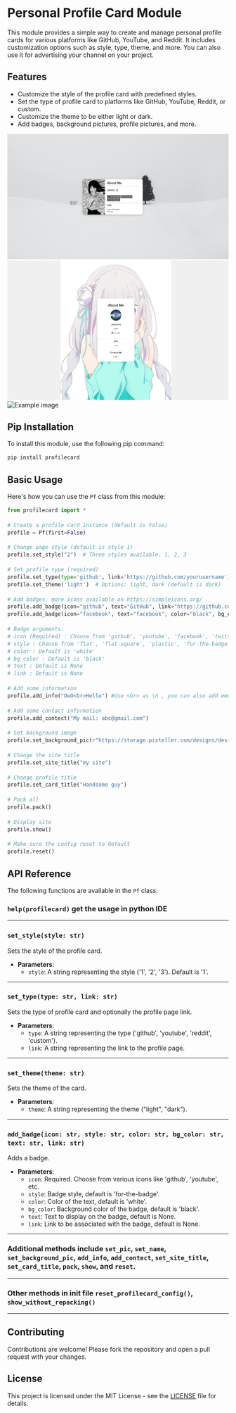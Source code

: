 # Personal Profile Card Module

This module provides a simple way to create and manage personal profile cards for various platforms like GitHub, YouTube, and Reddit. It includes customization options such as style, type, theme, and more. You can also use it for advertising your channel on your project.

## Features

- Customize the style of the profile card with predefined styles.
- Set the type of profile card to platforms like GitHub, YouTube, Reddit, or custom.
- Customize the theme to be either light or dark.
- Add badges, background pictures, profile pictures, and more.

![Example image](example.png)
![Example image](example2.png)
![Example image](example3.png)

## Pip Installation

To install this module, use the following pip command:

```bash
pip install profilecard
```

## Basic Usage

Here's how you can use the `Pf` class from this module:

```python
from profilecard import *

# Create a profile card instance (default is False)
profile = Pf(first=False)

# Change page style (default is style 1)
profile.set_style("2")  # Three styles available: 1, 2, 3

# Set profile type (required)
profile.set_type(type='github', link='https://github.com/yourusername')
profile.set_theme('light')  # Options: light, dark (default is dark)

# Add badges, more icons available on https://simpleicons.org/
profile.add_badge(icon="github", text="GitHub", link="https://github.com/yourusername") 
profile.add_badge(icon="facebook", text="facebook", color="black", bg_color="white")

# Badge arguments: 
# icon (Required) : Choose from 'github', 'youtube', 'facebook', 'twitter', 'instagram', 'reddit', 'gmail' and more...
# style : Choose from 'flat', 'flat-square', 'plastic', 'for-the-badge', 'social' (default: 'for-the-badge')
# color : Default is 'white'
# bg_color : Default is 'black'
# text : Default is None
# link : Default is None

# Add some information
profile.add_info("OwO<br>Hello") #Use <br> as \n , you can also add emoji by searching "HTML emoji code" to get the code

# Add some contact information
profile.add_contect("My mail: abc@gmail.com")

# Set background image
profile.set_background_pic(r"https://storage.pixteller.com/designs/designs-images/2019-03-27/05/simple-background-backgrounds-passion-simple-1-5c9b95c3a34f9.png")

# Change the site title
profile.set_site_title("my site")

# Change profile title
profile.set_card_title("Handsome guy")

# Pack all
profile.pack()

# Display site
profile.show()

# Make sure the config reset to default
profile.reset()
```

## API Reference

The following functions are available in the `Pf` class:

### `help(profilecard)` get the usage in python IDE

---

### `set_style(style: str)`
Sets the style of the profile card.
- **Parameters**:
  - `style`: A string representing the style ('1', '2', '3'). Default is '1'.

---

### `set_type(type: str, link: str)`
Sets the type of profile card and optionally the profile page link.
- **Parameters**:
  - `type`: A string representing the type ('github', 'youtube', 'reddit', 'custom').
  - `link`: A string representing the link to the profile page.

---

### `set_theme(theme: str)`
Sets the theme of the card.
- **Parameters**:
  - `theme`: A string representing the theme ("light", "dark").

---

### `add_badge(icon: str, style: str, color: str, bg_color: str, text: str, link: str)`
Adds a badge.
- **Parameters**:
  - `icon`: Required. Choose from various icons like 'github', 'youtube', etc.
  - `style`: Badge style, default is 'for-the-badge'.
  - `color`: Color of the text, default is 'white'.
  - `bg_color`: Background color of the badge, default is 'black'.
  - `text`: Text to display on the badge, default is None.
  - `link`: Link to be associated with the badge, default is None.

---

### Additional methods include `set_pic`, `set_name`, `set_background_pic`, `add_info`, `add_contect`, `set_site_title`, `set_card_title`, `pack`, `show`, and `reset`.

---

### Other methods in init file `reset_profilecard_config()`, `show_without_repacking()`

---

## Contributing

Contributions are welcome! Please fork the repository and open a pull request with your changes.

## License

This project is licensed under the MIT License - see the [LICENSE](LICENSE.md) file for details.

